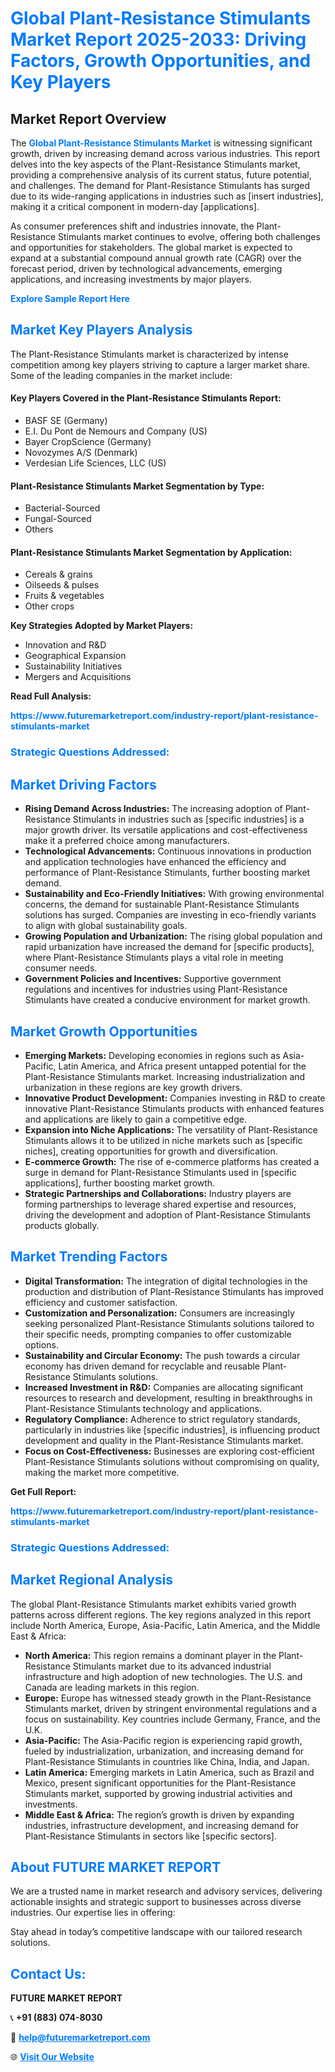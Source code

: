 <h1 style="color: #007BFF;">Global Plant-Resistance Stimulants Market Report 2025-2033: Driving Factors, Growth Opportunities, and Key Players</h1>

<section id="overview">
<h2>Market Report Overview</h2>
<p>The <a href="https://www.futuremarketreport.com/industry-report/plant-resistance-stimulants-market" style="color: #007BFF; text-decoration: none;"><strong>Global Plant-Resistance Stimulants Market</strong></a> is witnessing significant growth, driven by increasing demand across various industries. This report delves into the key aspects of the Plant-Resistance Stimulants market, providing a comprehensive analysis of its current status, future potential, and challenges. The demand for Plant-Resistance Stimulants has surged due to its wide-ranging applications in industries such as [insert industries], making it a critical component in modern-day [applications].</p>
<p>As consumer preferences shift and industries innovate, the Plant-Resistance Stimulants market continues to evolve, offering both challenges and opportunities for stakeholders. The global market is expected to expand at a substantial compound annual growth rate (CAGR) over the forecast period, driven by technological advancements, emerging applications, and increasing investments by major players.</p>
</section>

<section id="overview">
<p><a href="https://www.futuremarketreport.com/request-sample/reportId=54655" style="color: #007BFF; text-decoration: none;"><strong>Explore Sample Report Here</strong></a></p>
</section>

<section id="key-players">
<h2 style="color: #007BFF;">Market Key Players Analysis</h2>
<p>The Plant-Resistance Stimulants market is characterized by intense competition among key players striving to capture a larger market share. Some of the leading companies in the market include:</p>
<h4>Key Players Covered in the Plant-Resistance Stimulants Report:</h4>
<ul><li>BASF SE (Germany)</li><li>E.I. Du Pont de Nemours and Company (US)</li><li>Bayer CropScience (Germany)</li><li>Novozymes A/S (Denmark)</li><li>Verdesian Life Sciences, LLC (US)</li></ul>
<h4>Plant-Resistance Stimulants Market Segmentation by Type:</h4>
<ul><li>Bacterial-Sourced</li><li>Fungal-Sourced</li><li>Others</li></ul>

<h4>Plant-Resistance Stimulants Market Segmentation by Application:</h4>
<ul><li>Cereals &amp; grains</li><li>Oilseeds &amp; pulses</li><li>Fruits &amp; vegetables</li><li>Other crops</li></ul>
<p><strong>Key Strategies Adopted by Market Players:</strong></p>
<ul>
<li>Innovation and R&D</li>
<li>Geographical Expansion</li>
<li>Sustainability Initiatives</li>
<li>Mergers and Acquisitions</li>
</ul>
</section>

<section>
<p><strong>Read Full Analysis: </strong></p><a href="https://www.futuremarketreport.com/industry-report/plant-resistance-stimulants-market" style="color: #007BFF; text-decoration: none;"><strong>https://www.futuremarketreport.com/industry-report/plant-resistance-stimulants-market</strong></a>
<h3 style="color: #007BFF;">Strategic Questions Addressed:</h3>
</section>

<section id="driving-factors">
<h2 style="color: #007BFF;">Market Driving Factors</h2>
<ul>
<li><strong>Rising Demand Across Industries:</strong> The increasing adoption of Plant-Resistance Stimulants in industries such as [specific industries] is a major growth driver. Its versatile applications and cost-effectiveness make it a preferred choice among manufacturers.</li>
<li><strong>Technological Advancements:</strong> Continuous innovations in production and application technologies have enhanced the efficiency and performance of Plant-Resistance Stimulants, further boosting market demand.</li>
<li><strong>Sustainability and Eco-Friendly Initiatives:</strong> With growing environmental concerns, the demand for sustainable Plant-Resistance Stimulants solutions has surged. Companies are investing in eco-friendly variants to align with global sustainability goals.</li>
<li><strong>Growing Population and Urbanization:</strong> The rising global population and rapid urbanization have increased the demand for [specific products], where Plant-Resistance Stimulants plays a vital role in meeting consumer needs.</li>
<li><strong>Government Policies and Incentives:</strong> Supportive government regulations and incentives for industries using Plant-Resistance Stimulants have created a conducive environment for market growth.</li>
</ul>
</section>

<section id="growth-opportunities">
<h2 style="color: #007BFF;">Market Growth Opportunities</h2>
<ul>
<li><strong>Emerging Markets:</strong> Developing economies in regions such as Asia-Pacific, Latin America, and Africa present untapped potential for the Plant-Resistance Stimulants market. Increasing industrialization and urbanization in these regions are key growth drivers.</li>
<li><strong>Innovative Product Development:</strong> Companies investing in R&D to create innovative Plant-Resistance Stimulants products with enhanced features and applications are likely to gain a competitive edge.</li>
<li><strong>Expansion into Niche Applications:</strong> The versatility of Plant-Resistance Stimulants allows it to be utilized in niche markets such as [specific niches], creating opportunities for growth and diversification.</li>
<li><strong>E-commerce Growth:</strong> The rise of e-commerce platforms has created a surge in demand for Plant-Resistance Stimulants used in [specific applications], further boosting market growth.</li>
<li><strong>Strategic Partnerships and Collaborations:</strong> Industry players are forming partnerships to leverage shared expertise and resources, driving the development and adoption of Plant-Resistance Stimulants products globally.</li>
</ul>
</section>

<section id="trending-factors">
<h2 style="color: #007BFF;">Market Trending Factors</h2>
<ul>
<li><strong>Digital Transformation:</strong> The integration of digital technologies in the production and distribution of Plant-Resistance Stimulants has improved efficiency and customer satisfaction.</li>
<li><strong>Customization and Personalization:</strong> Consumers are increasingly seeking personalized Plant-Resistance Stimulants solutions tailored to their specific needs, prompting companies to offer customizable options.</li>
<li><strong>Sustainability and Circular Economy:</strong> The push towards a circular economy has driven demand for recyclable and reusable Plant-Resistance Stimulants solutions.</li>
<li><strong>Increased Investment in R&D:</strong> Companies are allocating significant resources to research and development, resulting in breakthroughs in Plant-Resistance Stimulants technology and applications.</li>
<li><strong>Regulatory Compliance:</strong> Adherence to strict regulatory standards, particularly in industries like [specific industries], is influencing product development and quality in the Plant-Resistance Stimulants market.</li>
<li><strong>Focus on Cost-Effectiveness:</strong> Businesses are exploring cost-efficient Plant-Resistance Stimulants solutions without compromising on quality, making the market more competitive.</li>
</ul>
</section>

<section>
<p><strong>Get Full Report: </strong></p><a href="https://www.futuremarketreport.com/industry-report/plant-resistance-stimulants-market" style="color: #007BFF; text-decoration: none;"><strong>https://www.futuremarketreport.com/industry-report/plant-resistance-stimulants-market</strong></a>
<h3 style="color: #007BFF;">Strategic Questions Addressed:</h3>
</section>


<section id="regional-analysis">
<h2 style="color: #007BFF;">Market Regional Analysis</h2>
<p>The global Plant-Resistance Stimulants market exhibits varied growth patterns across different regions. The key regions analyzed in this report include North America, Europe, Asia-Pacific, Latin America, and the Middle East & Africa:</p>
<ul>
<li><strong>North America:</strong> This region remains a dominant player in the Plant-Resistance Stimulants market due to its advanced industrial infrastructure and high adoption of new technologies. The U.S. and Canada are leading markets in this region.</li>
<li><strong>Europe:</strong> Europe has witnessed steady growth in the Plant-Resistance Stimulants market, driven by stringent environmental regulations and a focus on sustainability. Key countries include Germany, France, and the U.K.</li>
<li><strong>Asia-Pacific:</strong> The Asia-Pacific region is experiencing rapid growth, fueled by industrialization, urbanization, and increasing demand for Plant-Resistance Stimulants in countries like China, India, and Japan.</li>
<li><strong>Latin America:</strong> Emerging markets in Latin America, such as Brazil and Mexico, present significant opportunities for the Plant-Resistance Stimulants market, supported by growing industrial activities and investments.</li>
<li><strong>Middle East & Africa:</strong> The region’s growth is driven by expanding industries, infrastructure development, and increasing demand for Plant-Resistance Stimulants in sectors like [specific sectors].</li>
</ul>
</section>

<footer>
<h2 style="color: #007BFF;">About FUTURE MARKET REPORT</h2>
<p>We are a trusted name in market research and advisory services, delivering actionable insights and strategic support to businesses across diverse industries. Our expertise lies in offering:</p>

<p>Stay ahead in today’s competitive landscape with our tailored research solutions.</p>

<h2 style="color: #007BFF;">Contact Us:</h2>
<p><strong>FUTURE MARKET REPORT</strong></p>
<p>📞 <strong>+91 (883) 074-8030</strong></p>
<p>📧 <strong><a href="mailto:help@futuremarketreport.com" style="color: #007BFF;">help@futuremarketreport.com</a></strong></p>
<p>🌐 <strong><a href="https://www.futuremarketreport.com/" style="color: #007BFF;">Visit Our Website</a></strong></p>
</footer>